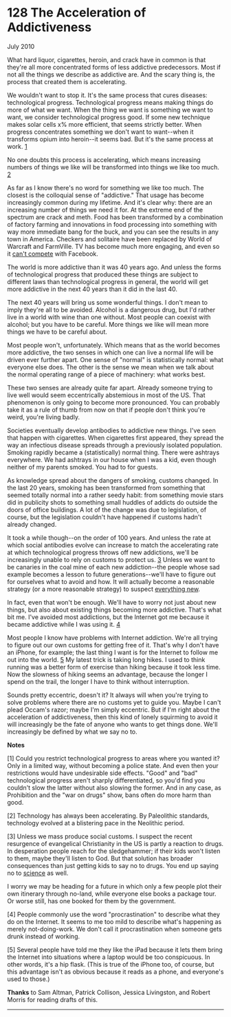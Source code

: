 # 128 The Acceleration of Addictiveness


  
 
  
 July 2010   
  
 What hard liquor, cigarettes, heroin, and crack have in common is that they're all more concentrated forms of less addictive predecessors. Most if not all the things we describe as addictive are. And the scary thing is, the process that created them is accelerating.   
  
 We wouldn't want to stop it. It's the same process that cures diseases: technological progress. Technological progress means making things do more of what we want. When the thing we want is something we want to want, we consider technological progress good. If some new technique makes solar cells x% more efficient, that seems strictly better. When progress concentrates something we don't want to want--when it transforms opium into heroin--it seems bad. But it's the same process at work. [1](#the_acceleration_of_addictiveness_note1)   
  
 No one doubts this process is accelerating, which means increasing numbers of things we like will be transformed into things we like too much. [2](#the_acceleration_of_addictiveness_note2)   
  
 As far as I know there's no word for something we like too much. The closest is the colloquial sense of "addictive." That usage has become increasingly common during my lifetime. And it's clear why: there are an increasing number of things we need it for. At the extreme end of the spectrum are crack and meth. Food has been transformed by a combination of factory farming and innovations in food processing into something with way more immediate bang for the buck, and you can see the results in any town in America. Checkers and solitaire have been replaced by World of Warcraft and FarmVille. TV has become much more engaging, and even so it [can't compete](convergence.html) with Facebook.   
  
 The world is more addictive than it was 40 years ago. And unless the forms of technological progress that produced these things are subject to different laws than technological progress in general, the world will get more addictive in the next 40 years than it did in the last 40.   
  
 The next 40 years will bring us some wonderful things. I don't mean to imply they're all to be avoided. Alcohol is a dangerous drug, but I'd rather live in a world with wine than one without. Most people can coexist with alcohol; but you have to be careful. More things we like will mean more things we have to be careful about.   
  
 Most people won't, unfortunately. Which means that as the world becomes more addictive, the two senses in which one can live a normal life will be driven ever further apart. One sense of "normal" is statistically normal: what everyone else does. The other is the sense we mean when we talk about the normal operating range of a piece of machinery: what works best.   
  
 These two senses are already quite far apart. Already someone trying to live well would seem eccentrically abstemious in most of the US. That phenomenon is only going to become more pronounced. You can probably take it as a rule of thumb from now on that if people don't think you're weird, you're living badly.   
  
 Societies eventually develop antibodies to addictive new things. I've seen that happen with cigarettes. When cigarettes first appeared, they spread the way an infectious disease spreads through a previously isolated population. Smoking rapidly became a (statistically) normal thing. There were ashtrays everywhere. We had ashtrays in our house when I was a kid, even though neither of my parents smoked. You had to for guests.   
  
 As knowledge spread about the dangers of smoking, customs changed. In the last 20 years, smoking has been transformed from something that seemed totally normal into a rather seedy habit: from something movie stars did in publicity shots to something small huddles of addicts do outside the doors of office buildings. A lot of the change was due to legislation, of course, but the legislation couldn't have happened if customs hadn't already changed.   
  
 It took a while though--on the order of 100 years. And unless the rate at which social antibodies evolve can increase to match the accelerating rate at which technological progress throws off new addictions, we'll be increasingly unable to rely on customs to protect us. [3](#the_acceleration_of_addictiveness_note3) Unless we want to be canaries in the coal mine of each new addiction--the people whose sad example becomes a lesson to future generations--we'll have to figure out for ourselves what to avoid and how. It will actually become a reasonable strategy (or a more reasonable strategy) to suspect [everything new](http://en.wikipedia.org/wiki/Paleolithic_diet).   
  
 In fact, even that won't be enough. We'll have to worry not just about new things, but also about existing things becoming more addictive. That's what bit me. I've avoided most addictions, but the Internet got me because it became addictive while I was using it. [4](#the_acceleration_of_addictiveness_note4)   
  
 Most people I know have problems with Internet addiction. We're all trying to figure out our own customs for getting free of it. That's why I don't have an iPhone, for example; the last thing I want is for the Internet to follow me out into the world. [5](#the_acceleration_of_addictiveness_note5) My latest trick is taking long hikes. I used to think running was a better form of exercise than hiking because it took less time. Now the slowness of hiking seems an advantage, because the longer I spend on the trail, the longer I have to think without interruption.   
  
 Sounds pretty eccentric, doesn't it? It always will when you're trying to solve problems where there are no customs yet to guide you. Maybe I can't plead Occam's razor; maybe I'm simply eccentric. But if I'm right about the acceleration of addictiveness, then this kind of lonely squirming to avoid it will increasingly be the fate of anyone who wants to get things done. We'll increasingly be defined by what we say no to.   
  
 
  
 
  
 
  
 
  
 
  
 
  
 **Notes**   
  
 <a name=the_acceleration_of_addictiveness_note1>[1]</a> Could you restrict technological progress to areas where you wanted it? Only in a limited way, without becoming a police state. And even then your restrictions would have undesirable side effects. "Good" and "bad" technological progress aren't sharply differentiated, so you'd find you couldn't slow the latter without also slowing the former. And in any case, as Prohibition and the "war on drugs" show, bans often do more harm than good.   
  
 <a name=the_acceleration_of_addictiveness_note2>[2]</a> Technology has always been accelerating. By Paleolithic standards, technology evolved at a blistering pace in the Neolithic period.   
  
 <a name=the_acceleration_of_addictiveness_note3>[3]</a> Unless we mass produce social customs. I suspect the recent resurgence of evangelical Christianity in the US is partly a reaction to drugs. In desperation people reach for the sledgehammer; if their kids won't listen to them, maybe they'll listen to God. But that solution has broader consequences than just getting kids to say no to drugs. You end up saying no to [science](https://www.youtube.com/watch?v=GbXgsMxOPtI) as well.   
  
 I worry we may be heading for a future in which only a few people plot their own itinerary through no-land, while everyone else books a package tour. Or worse still, has one booked for them by the government.   
  
 <a name=the_acceleration_of_addictiveness_note4>[4]</a> People commonly use the word "procrastination" to describe what they do on the Internet. It seems to me too mild to describe what's happening as merely not-doing-work. We don't call it procrastination when someone gets drunk instead of working.   
  
 <a name=the_acceleration_of_addictiveness_note5>[5]</a> Several people have told me they like the iPad because it lets them bring the Internet into situations where a laptop would be too conspicuous. In other words, it's a hip flask. (This is true of the iPhone too, of course, but this advantage isn't as obvious because it reads as a phone, and everyone's used to those.)   
  
  **Thanks** to Sam Altman, Patrick Collison, Jessica Livingston, and Robert Morris for reading drafts of this.   
  
 
  
 
  
 
  
 

 
* * *
 

 

